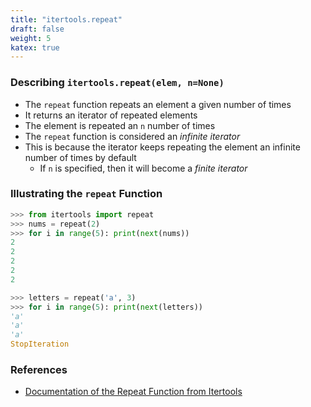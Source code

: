 ```yaml
---
title: "itertools.repeat"
draft: false
weight: 5
katex: true
---
```


### Describing `itertools.repeat(elem, n=None)`
- The `repeat` function repeats an element a given number of times
- It returns an iterator of repeated elements
- The element is repeated an `n` number of times
- The `repeat` function is considered an *infinite iterator*
- This is because the iterator keeps repeating the element an infinite number of times by default
	- If `n` is specified, then it will become a *finite iterator*

### Illustrating the `repeat` Function

```python
>>> from itertools import repeat
>>> nums = repeat(2)
>>> for i in range(5): print(next(nums))
2
2
2
2
2

>>> letters = repeat('a', 3)
>>> for i in range(5): print(next(letters))
'a'
'a'
'a'
StopIteration
```

### References
- [Documentation of the Repeat Function from Itertools](https://docs.python.org/3/library/itertools.html#itertools.repeat)
